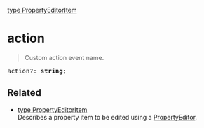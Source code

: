 [type PropertyEditorItem](PropertyEditorItem.md)

# action

> Custom action event name.

<pre class="docgen_signature">action?: <b>string</b>;</pre>

## Related

- [<!--{ref:type}-->type PropertyEditorItem](PropertyEditorItem.md) \
    Describes a property item to be edited using a [PropertyEditor](PropertyEditor.md).
